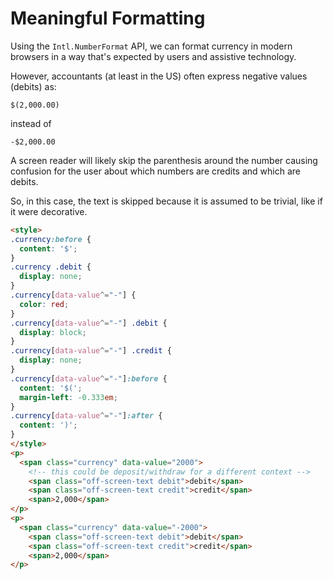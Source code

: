 # Meaningful Formatting

Using the `Intl.NumberFormat` API, we can format currency in modern browsers in a way that's expected by users and assistive technology.

However, accountants (at least in the US) often express negative values (debits) as:

```
$(2,000.00)
```

instead of

```
-$2,000.00
```

A screen reader will likely skip the parenthesis around the number causing confusion for the user about which numbers are credits and which are debits.

So, in this case, the text is skipped because it is assumed to be trivial, like if it were decorative.

```html
<style>
.currency:before {
  content: '$';
}
.currency .debit {
  display: none;
}
.currency[data-value^="-"] {
  color: red;
}
.currency[data-value^="-"] .debit {
  display: block;
}
.currency[data-value^="-"] .credit {
  display: none;
}
.currency[data-value^="-"]:before {
  content: '$(';
  margin-left: -0.333em;
}
.currency[data-value^="-"]:after {
  content: ')';
}
</style>
<p>
  <span class="currency" data-value="2000">
    <!-- this could be deposit/withdraw for a different context -->
    <span class="off-screen-text debit">debit</span>
    <span class="off-screen-text credit">credit</span>
    <span>2,000</span>
</p>
<p>
  <span class="currency" data-value="-2000">
    <span class="off-screen-text debit">debit</span>
    <span class="off-screen-text credit">credit</span>
    <span>2,000</span>
</p>
```

